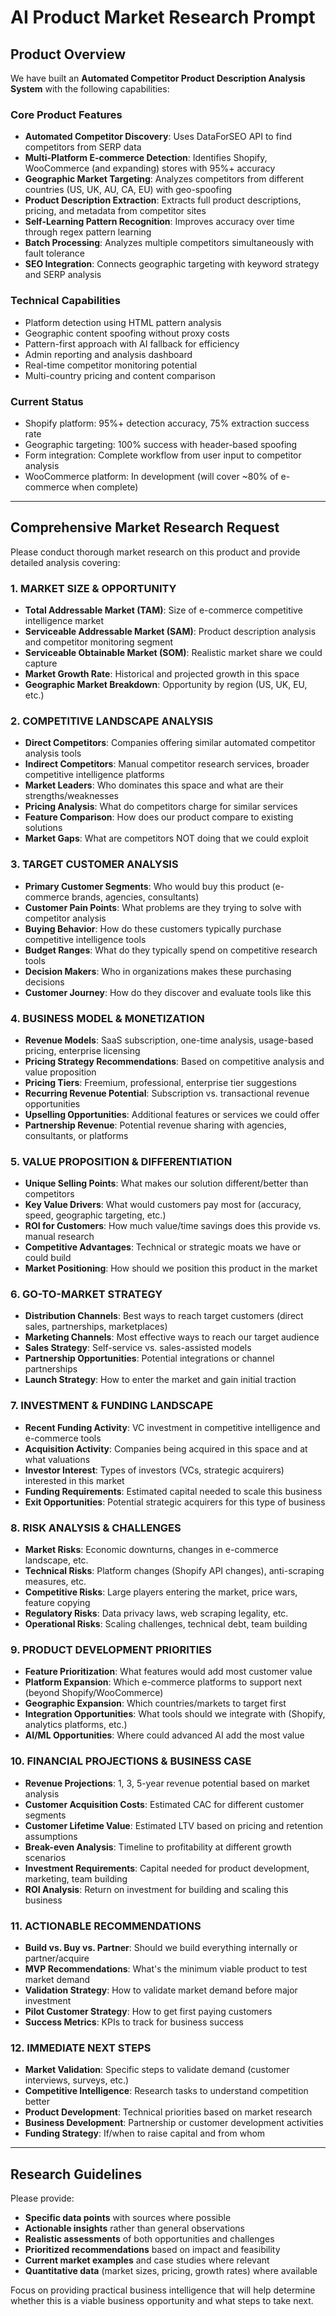 # AI Product Market Research Prompt

## Product Overview
We have built an **Automated Competitor Product Description Analysis System** with the following capabilities:

### Core Product Features
- **Automated Competitor Discovery**: Uses DataForSEO API to find competitors from SERP data
- **Multi-Platform E-commerce Detection**: Identifies Shopify, WooCommerce (and expanding) stores with 95%+ accuracy
- **Geographic Market Targeting**: Analyzes competitors from different countries (US, UK, AU, CA, EU) with geo-spoofing
- **Product Description Extraction**: Extracts full product descriptions, pricing, and metadata from competitor sites
- **Self-Learning Pattern Recognition**: Improves accuracy over time through regex pattern learning
- **Batch Processing**: Analyzes multiple competitors simultaneously with fault tolerance
- **SEO Integration**: Connects geographic targeting with keyword strategy and SERP analysis

### Technical Capabilities
- Platform detection using HTML pattern analysis
- Geographic content spoofing without proxy costs
- Pattern-first approach with AI fallback for efficiency
- Admin reporting and analysis dashboard
- Real-time competitor monitoring potential
- Multi-country pricing and content comparison

### Current Status
- Shopify platform: 95%+ detection accuracy, 75% extraction success rate
- Geographic targeting: 100% success with header-based spoofing
- Form integration: Complete workflow from user input to competitor analysis
- WooCommerce platform: In development (will cover ~80% of e-commerce when complete)

---

## Comprehensive Market Research Request

Please conduct thorough market research on this product and provide detailed analysis covering:

### 1. MARKET SIZE & OPPORTUNITY
- **Total Addressable Market (TAM)**: Size of e-commerce competitive intelligence market
- **Serviceable Addressable Market (SAM)**: Product description analysis and competitor monitoring segment
- **Serviceable Obtainable Market (SOM)**: Realistic market share we could capture
- **Market Growth Rate**: Historical and projected growth in this space
- **Geographic Market Breakdown**: Opportunity by region (US, UK, EU, etc.)

### 2. COMPETITIVE LANDSCAPE ANALYSIS
- **Direct Competitors**: Companies offering similar automated competitor analysis tools
- **Indirect Competitors**: Manual competitor research services, broader competitive intelligence platforms
- **Market Leaders**: Who dominates this space and what are their strengths/weaknesses
- **Pricing Analysis**: What do competitors charge for similar services
- **Feature Comparison**: How does our product compare to existing solutions
- **Market Gaps**: What are competitors NOT doing that we could exploit

### 3. TARGET CUSTOMER ANALYSIS
- **Primary Customer Segments**: Who would buy this product (e-commerce brands, agencies, consultants)
- **Customer Pain Points**: What problems are they trying to solve with competitor analysis
- **Buying Behavior**: How do these customers typically purchase competitive intelligence tools
- **Budget Ranges**: What do they typically spend on competitive research tools
- **Decision Makers**: Who in organizations makes these purchasing decisions
- **Customer Journey**: How do they discover and evaluate tools like this

### 4. BUSINESS MODEL & MONETIZATION
- **Revenue Models**: SaaS subscription, one-time analysis, usage-based pricing, enterprise licensing
- **Pricing Strategy Recommendations**: Based on competitive analysis and value proposition
- **Pricing Tiers**: Freemium, professional, enterprise tier suggestions
- **Recurring Revenue Potential**: Subscription vs. transactional revenue opportunities
- **Upselling Opportunities**: Additional features or services we could offer
- **Partnership Revenue**: Potential revenue sharing with agencies, consultants, or platforms

### 5. VALUE PROPOSITION & DIFFERENTIATION
- **Unique Selling Points**: What makes our solution different/better than competitors
- **Key Value Drivers**: What would customers pay most for (accuracy, speed, geographic targeting, etc.)
- **ROI for Customers**: How much value/time savings does this provide vs. manual research
- **Competitive Advantages**: Technical or strategic moats we have or could build
- **Market Positioning**: How should we position this product in the market

### 6. GO-TO-MARKET STRATEGY
- **Distribution Channels**: Best ways to reach target customers (direct sales, partnerships, marketplaces)
- **Marketing Channels**: Most effective ways to reach our target audience
- **Sales Strategy**: Self-service vs. sales-assisted models
- **Partnership Opportunities**: Potential integrations or channel partnerships
- **Launch Strategy**: How to enter the market and gain initial traction

### 7. INVESTMENT & FUNDING LANDSCAPE
- **Recent Funding Activity**: VC investment in competitive intelligence and e-commerce tools
- **Acquisition Activity**: Companies being acquired in this space and at what valuations
- **Investor Interest**: Types of investors (VCs, strategic acquirers) interested in this market
- **Funding Requirements**: Estimated capital needed to scale this business
- **Exit Opportunities**: Potential strategic acquirers for this type of business

### 8. RISK ANALYSIS & CHALLENGES
- **Market Risks**: Economic downturns, changes in e-commerce landscape, etc.
- **Technical Risks**: Platform changes (Shopify API changes), anti-scraping measures, etc.
- **Competitive Risks**: Large players entering the market, price wars, feature copying
- **Regulatory Risks**: Data privacy laws, web scraping legality, etc.
- **Operational Risks**: Scaling challenges, technical debt, team building

### 9. PRODUCT DEVELOPMENT PRIORITIES
- **Feature Prioritization**: What features would add most customer value
- **Platform Expansion**: Which e-commerce platforms to support next (beyond Shopify/WooCommerce)
- **Geographic Expansion**: Which countries/markets to target first
- **Integration Opportunities**: What tools should we integrate with (Shopify, analytics platforms, etc.)
- **AI/ML Opportunities**: Where could advanced AI add the most value

### 10. FINANCIAL PROJECTIONS & BUSINESS CASE
- **Revenue Projections**: 1, 3, 5-year revenue potential based on market analysis
- **Customer Acquisition Costs**: Estimated CAC for different customer segments
- **Customer Lifetime Value**: Estimated LTV based on pricing and retention assumptions
- **Break-even Analysis**: Timeline to profitability at different growth scenarios
- **Investment Requirements**: Capital needed for product development, marketing, team building
- **ROI Analysis**: Return on investment for building and scaling this business

### 11. ACTIONABLE RECOMMENDATIONS
- **Build vs. Buy vs. Partner**: Should we build everything internally or partner/acquire
- **MVP Recommendations**: What's the minimum viable product to test market demand
- **Validation Strategy**: How to validate market demand before major investment
- **Pilot Customer Strategy**: How to get first paying customers
- **Success Metrics**: KPIs to track for business success

### 12. IMMEDIATE NEXT STEPS
- **Market Validation**: Specific steps to validate demand (customer interviews, surveys, etc.)
- **Competitive Intelligence**: Research tasks to understand competition better
- **Product Development**: Technical priorities based on market research
- **Business Development**: Partnership or customer development activities
- **Funding Strategy**: If/when to raise capital and from whom

---

## Research Guidelines

Please provide:
- **Specific data points** with sources where possible
- **Actionable insights** rather than general observations
- **Realistic assessments** of both opportunities and challenges
- **Prioritized recommendations** based on impact and feasibility
- **Current market examples** and case studies where relevant
- **Quantitative data** (market sizes, pricing, growth rates) where available

Focus on providing practical business intelligence that will help determine whether this is a viable business opportunity and what steps to take next.